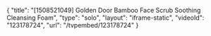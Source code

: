 {
    "title": "[1508521049] Golden Door Bamboo Face Scrub   Soothing Cleansing Foam",
    "type": "solo",
    "layout": "iframe-static",
    "videoId": "123178724",
    "url": "\/tvpembed\/123178724"
}